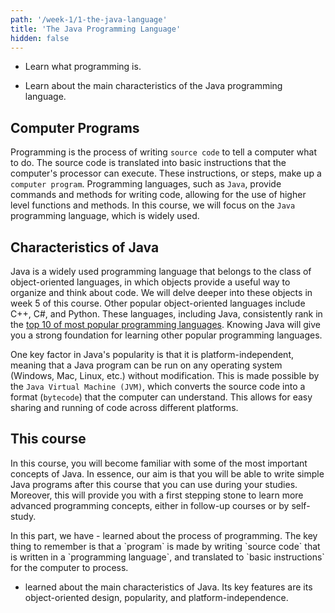 ```yaml
---
path: '/week-1/1-the-java-language'
title: 'The Java Programming Language'
hidden: false
---
```


<text-box variant='learningObjectives' name='Learning Objectives'>

  - Learn what programming is.

- Learn about the main characteristics of the Java programming language.

</text-box>

## Computer Programs
Programming is the process of writing `source code` to tell a computer what to do. The source code is translated into basic instructions that the computer's processor can execute. These instructions, or steps, make up a `computer program`. Programming languages, such as `Java`, provide commands and methods for writing code, allowing for the use of higher level functions and methods. In this course, we will focus on the `Java` programming language, which is widely used.


## Characteristics of Java
Java is a widely used programming language that belongs to the class of object-oriented languages, in which objects provide a useful way to organize and think about code. We will delve deeper into these objects in week 5 of this course. Other popular object-oriented languages include C++, C#, and Python. These languages, including Java, consistently rank in the [top 10 of most popular programming languages](https://octoverse.github.com/#top-languages). Knowing Java will give you a strong foundation for learning other popular programming languages.

One key factor in Java's popularity is that it is platform-independent, meaning that a Java program can be run on any operating system (Windows, Mac, Linux, etc.) without modification. This is made possible by the `Java Virtual Machine (JVM)`, which converts the source code into a format (`bytecode`) that the computer can understand. This allows for easy sharing and running of code across different platforms.

## This course
In this course, you will become familiar with some of the most important concepts of Java.
In essence, our aim is that you will be able to write simple Java programs after this course that you can use during your studies.
Moreover, this will provide you with a first stepping stone to learn more advanced programming concepts, either in follow-up courses or by self-study.

<text-box variant='learningObjectives' name='Summary'>
In this part, we have 
  - learned about the process of programming. The key thing to remember is that a `program` is made by writing `source code` that is written in a `programming language`, and translated to `basic instructions` for the computer to process.

- learned about the main characteristics of Java. Its key features are its object-oriented design, popularity, and platform-independence.

</text-box>
